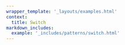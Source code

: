 ```yaml
---
wrapper_template: '_layouts/examples.html'
context:
  title: Switch
markdown_includes:
  example: '_includes/patterns/switch.html'
---
```

